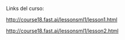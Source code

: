 Links del curso:

http://course18.fast.ai/lessonsml1/lesson1.html 

http://course18.fast.ai/lessonsml1/lesson2.html
